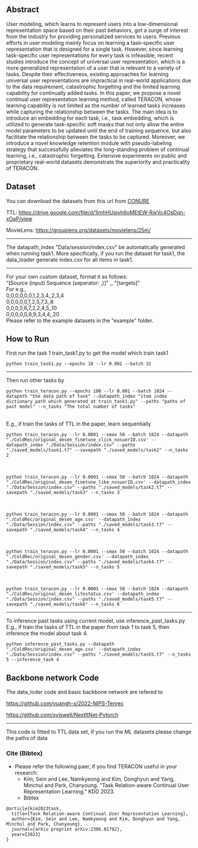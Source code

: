 ## Abstract
User modeling, which learns to represent users into a low-dimensional representation space based on their past behaviors, got a surge of interest from the industry for providing personalized services to users. Previous efforts in user modeling mainly focus on learning a task-specific user representation that is designed for a single task. However, since learning task-specific user representations for every task is infeasible, recent studies introduce the concept of universal user representation, which is a more generalized representation of a user that is relevant to a variety of tasks. Despite their effectiveness, existing approaches for learning universal user representations are impractical in real-world applications due to the data requirement, catastrophic forgetting and the limited learning capability for continually added tasks. In this paper, we propose a novel continual user representation learning method, called TERACON, whose learning capability is not limited as the number of learned tasks increases while capturing the relationship between the tasks. The main idea is to introduce an embedding for each task, i.e., task embedding, which is utilized to generate task-specific soft masks that not only allow the entire model parameters to be updated until the end of training sequence, but also facilitate the relationship between the tasks to be captured. Moreover, we introduce a novel knowledge retention module with pseudo-labeling strategy that successfully alleviates the long-standing problem of continual learning, i.e., catastrophic forgetting. Extensive experiments on public and proprietary real-world datasets demonstrate the superiority and practicality of TERACON. 

## Dataset

You can download the datasets from this url from [CONURE](https://arxiv.org/abs/2009.13724)<br>

TTL: https://drive.google.com/file/d/1imhHUsivh6oMEtEW-RwVc4OsDqn-xOaP/view<br>

MovieLens: https://grouplens.org/datasets/movielens/25m/

---
The datapath_index "Data/session/index.csv"
be automatically generated when running task1.
More specifically, if you run the dataset for task1, the data_loader generate index.csv for all items in task1.

---
For your own custom dataset, format it as follows: <br>
"[Source (input) Sequence (seperator: ,)]" ,, "[targets]" <br>
For e.g.,<br>
0,0,0,0,0,0,1,2,3,4,,2,3,4<br>
0,0,0,0,0,1,2,5,7,3,,8<br>
0,0,0,5,6,7,2,2,4,5,,10<br>
0,0,0,0,0,8,9,3,4,4,,20<br>
Please refer to the example datasets in the "example" folder.

## How to Run
First run the task 1
train_task1.py
to get the model which train task1
<br>

~~~
python train_task1.py --epochs 10 --lr 0.001 --batch 32
~~~

---
Then run other tasks by

~~~
python train_teracon.py --epochs 100 --lr 0.001 --batch 1024 --datapath "the data path of task" --datapath_index "item index dictionary path which generated at train_task1.py" --paths "paths of past model" --n_tasks "The total number of tasks"
~~~

<br>
E.g., if train the tasks of TTL in the paper, learn sequentially<br>

~~~
python train_teracon.py --lr 0.0001 --smax 50 --batch 1024 --datapath "./ColdRec/original_desen_finetune_click_nosuerID.csv' --datapath_index "./Data/Session/index.csv" --paths "./saved_models/task1.t7" --savepath "./saved_models/task2" --n_tasks 2
~~~

<br>

~~~
python train_teracon.py --lr 0.0001 --smax 50 --batch 1024 --datapath "./ColdRec/original_desen_finetune_like_nosuerID.csv' --datapath_index "./Data/Session/index.csv" --paths "./saved_models/task2.t7" --savepath "./saved_models/task3" --n_tasks 3
~~~

<br>

~~~
python train_teracon.py --lr 0.0001 --smax 50 --batch 1024 --datapath "./ColdRec/original_desen_age.csv' --datapath_index "./Data/Session/index.csv" --paths "./saved_models/task3.t7" --savepath "./saved_models/task4" --n_tasks 4
~~~

<br>

~~~
python train_teracon.py --lr 0.0001 --smax 50 --batch 1024 --datapath "./ColdRec/original_desen_gender.csv' --datapath_index "./Data/Session/index.csv" --paths "./saved_models/task4.t7" --savepath "./saved_models/task5" --n_tasks 5
~~~

<br>

~~~
python train_teracon.py --lr 0.0001 --smax 50 --batch 1024 --datapath "./ColdRec/original_desen_lifestatus.csv' --datapath_index "./Data/Session/index.csv" --paths "./saved_models/task5.t7" --savepath "./saved_models/task6" --n_tasks 6
~~~

---
To inference past tasks using current model, use inference_past_tasks.py
<br>
E.g., if train the tasks of TTL in the paper from task 1 to task 5, then inference the model about task 4.

~~~
python inference_past_tasks.py --datapath "./ColdRec/original_desen_age.csv' --datapath_index "./Data/Session/index.csv" --paths "./saved_models/task5.t7" --n_tasks 5 --inference_task 4
~~~

## Backbone network Code
The data_loder code and basic backbone network are refered to<br>

https://github.com/yuangh-x/2022-NIPS-Tenrec

https://github.com/syiswell/NextItNet-Pytorch

---
This code is fitted to TTL data set, if you run the ML datasets please change the paths of data

### Cite (Bibtex)
- Please refer the following paer, if you find TERACON useful in your research:
  - Kim, Sein and Lee, Namkyeong and Kim, Donghyun and Yang, Minchul and Park, Chanyoung. "Task Relation-aware Continual User Representation Learning." KDD 2023.
  - Bibtex
```
@article{kim2023task,
  title={Task Relation-aware Continual User Representation Learning},
  author={Kim, Sein and Lee, Namkyeong and Kim, Donghyun and Yang, Minchul and Park, Chanyoung},
  journal={arXiv preprint arXiv:2306.01792},
  year={2023}
}
```
